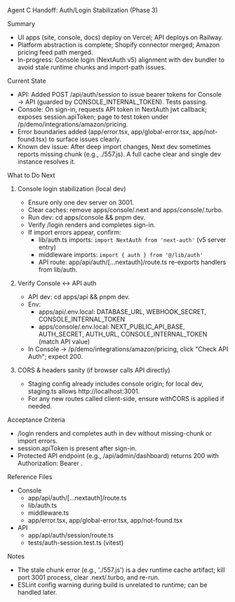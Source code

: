 Agent C Handoff: Auth/Login Stabilization (Phase 3)

Summary
- UI apps (site, console, docs) deploy on Vercel; API deploys on Railway.
- Platform abstraction is complete; Shopify connector merged; Amazon pricing feed path merged.
- In-progress: Console login (NextAuth v5) alignment with dev bundler to avoid stale runtime chunks and import-path issues.

Current State
- API: Added POST /api/auth/session to issue bearer tokens for Console → API (guarded by CONSOLE_INTERNAL_TOKEN). Tests passing.
- Console: On sign-in, requests API token in NextAuth jwt callback; exposes session.apiToken; page to test token under /p/demo/integrations/amazon/pricing.
- Error boundaries added (app/error.tsx, app/global-error.tsx, app/not-found.tsx) to surface issues clearly.
- Known dev issue: After deep import changes, Next dev sometimes reports missing chunk (e.g., ./557.js). A full cache clear and single dev instance resolves it.

What to Do Next
1) Console login stabilization (local dev)
   - Ensure only one dev server on 3001.
   - Clear caches: remove apps/console/.next and apps/console/.turbo.
   - Run dev: cd apps/console && pnpm dev.
   - Verify /login renders and completes sign-in.
   - If import errors appear, confirm:
     - lib/auth.ts imports: `import NextAuth from 'next-auth'` (v5 server entry)
     - middleware imports: `import { auth } from '@/lib/auth'`
     - API route: app/api/auth/[...nextauth]/route.ts re-exports handlers from lib/auth.

2) Verify Console ↔ API auth
   - API dev: cd apps/api && pnpm dev.
   - Env:
     - apps/api/.env.local: DATABASE_URL, WEBHOOK_SECRET, CONSOLE_INTERNAL_TOKEN
     - apps/console/.env.local: NEXT_PUBLIC_API_BASE, AUTH_SECRET, AUTH_URL, CONSOLE_INTERNAL_TOKEN (match API value)
   - In Console -> /p/demo/integrations/amazon/pricing, click "Check API Auth"; expect 200.

3) CORS & headers sanity (if browser calls API directly)
   - Staging config already includes console origin; for local dev, staging.ts allows http://localhost:3001.
   - For any new routes called client-side, ensure withCORS is applied if needed.

Acceptance Criteria
- /login renders and completes auth in dev without missing-chunk or import errors.
- session.apiToken is present after sign-in.
- Protected API endpoint (e.g., /api/admin/dashboard) returns 200 with Authorization: Bearer <token>.

Reference Files
- Console
  - app/api/auth/[...nextauth]/route.ts
  - lib/auth.ts
  - middleware.ts
  - app/error.tsx, app/global-error.tsx, app/not-found.tsx
- API
  - app/api/auth/session/route.ts
  - tests/auth-session.test.ts (vitest)

Notes
- The stale chunk error (e.g., './557.js') is a dev runtime cache artifact; kill port 3001 process, clear .next/.turbo, and re-run.
- ESLint config warning during build is unrelated to runtime; can be handled later.

